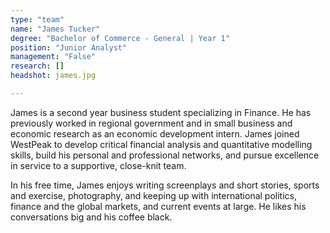 ```yaml
---
type: "team"
name: "James Tucker"
degree: "Bachelor of Commerce - General | Year 1"
position: "Junior Analyst"
management: "False"
research: []
headshot: james.jpg

---
```


James is a second year business student specializing in Finance. He has previously worked in regional government and in small business and economic research as an economic development intern. James joined WestPeak to develop critical financial analysis and quantitative modelling skills, build his personal and professional networks, and pursue excellence in service to a supportive, close-knit team.

In his free time, James enjoys writing screenplays and short stories, sports and exercise, photography, and keeping up with international politics, finance and the global markets, and current events at large. He likes his conversations big and his coffee black.

